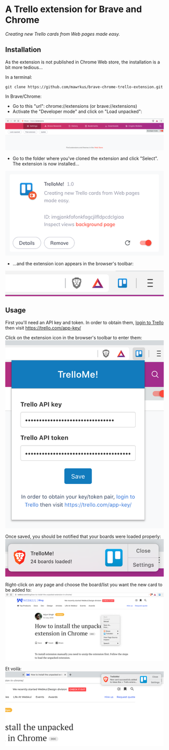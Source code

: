 # A Trello extension for Brave and Chrome

*Creating new Trello cards from Web pages made easy.*

## Installation

As the extension is not published in Chrome Web store, the installation is a bit more tedious...

In a terminal:
  ```shell
  git clone https://github.com/mawrkus/brave-chrome-trello-extension.git
  ```

In Brave/Chrome:

- Go to this "url": chrome://extensions (or brave://extensions)
- Activate the "Developer mode" and click on "Load unpacked":
<img src="docs/settings-developer-mode.png" alt="Extension settings" />

- Go to the folder where you've cloned the extension and click "Select". The extension is now installed...
<img src="docs/extension-details.png" alt="Extension details" />

- ...and the extension icon appears in the browser's toolbar:
<img src="docs/toolbar-with-extension.png" alt="Extension icon in toolbar" />

## Usage

First you'll need an API key and token.
In order to obtain them, <a href="https://trello.com/login" target="_blank">login to Trello</a> then visit <a href="https://trello.com/app-key/" target="_blank">https://trello.com/app-key/</a>

Click on the extension icon in the browser's toolbar to enter them:
<img src="docs/extension-popup.png" alt="TrelloMe! popup" />

Once saved, you should be notified that your boards were loaded properly:
<img src="docs/extension-boards-loaded-notification.png" alt="Boards loaded notification" />

Right-click on any page and choose the board/list you want the new card to be added to:
<img src="docs/extension-menu.png" alt="TrelloMe! menu" />

Et voilà:
<img src="docs/extension-card-added-notification.png" alt="Card added notification" />
